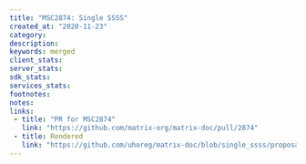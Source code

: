 ```yaml
---
title: "MSC2874: Single SSSS"
created_at: "2020-11-23"
category:
description:
keywords: merged
client_stats:
server_stats:
sdk_stats:
services_stats:
footnotes:
notes:
links:
 - title: "PR for MSC2874"
   link: "https://github.com/matrix-org/matrix-doc/pull/2874"
 - title: Rendered
   link: "https://github.com/uhoreg/matrix-doc/blob/single_ssss/proposals/2874-single-ssss.md"
---
```

